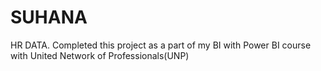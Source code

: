 # SUHANA
HR DATA. Completed this project as a part of my BI with Power BI course with United Network of Professionals(UNP) 
